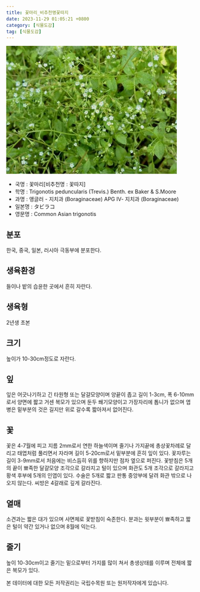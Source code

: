 ```yaml
---
title: 꽃마리_비추천명꽃따지
date: 2023-11-29 01:05:21 +0800
category: [식물도감]
tag: [식물도감]
---
```




![꽃마리[비추천명 : 꽃따지]](/assets/img/fileUpload/plants/basic/Boraginaceae/Trigonotis/7803/1_th2.JPG)
- 국명 : 꽃마리[비추천명 : 꽃따지]
- 학명 : Trigonotis peduncularis (Trevis.) Benth. ex Baker & S.Moore
- 과명 : 앵글러 - 지치과 (Boraginaceae) APG Ⅳ- 지치과 (Boraginaceae)
- 일본명 : タビラコ
- 영문명 : Common Asian trigonotis


## 분포
한국, 중국, 일본, 러시아 극동부에 분포한다.
## 생육환경
들이나 밭의 습윤한 곳에서 흔히 자란다.
## 생육형
2년생 초본
## 크기
높이가 10-30cm정도로 자란다.
## 잎
잎은 어긋나기하고 긴 타원형 또는 달걀모양이며 양끝이 좁고 길이 1-3cm, 폭 6-10mm로서 양면에 짧고 거센 복모가 있으며 둔두 쐐기모양이고 가장자리에 톱니가 없으며 엽병은 밑부분의 것은 길지만 위로 갈수록 짧아져서 없어진다.
## 꽃
꽃은 4-7월에 피고 지름 2mm로서 연한 하늘색이며 줄기나 가지끝에 총상꽃차례로 달리고 태엽처럼 풀리면서 자라며 길이 5-20cm로서 밑부분에 흔히 잎이 있다. 꽃자루는 길이 3-9mm로서 처음에는 비스듬히 위를 향하지만 점차 옆으로 퍼진다. 꽃받침은 5개의 끝이 뾰족한 달걀모양 조각으로 갈라지고 털이 있으며 화관도 5개 조각으로 갈라지고 황색 후부에 5개의 인엽이 있다. 수술은 5개로 짧고 판통 중앙부에 달려 화관 밖으로 나오지 않는다. 씨방은 4갈래로 깊게 갈라진다.
## 열매
소견과는 짧은 대가 있으며 사면체로 꽃받침이 숙존한다. 분과는 윗부분이 뾰족하고 짧은 털이 약간 있거나 없으며 8월에 익는다.
## 줄기
높이 10-30cm이고 줄기는 밑으로부터 가지를 많이 쳐서 총생상태를 이루며 전체에 짧은 복모가 있다.






본 데이터에 대한 모든 저작권리는 국립수목원 또는 원저작자에게 있습니다.
